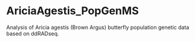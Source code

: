 # AriciaAgestis_PopGenMS

Analysis of Aricia agestis (Brown Argus) butterfly population genetic data based on ddRADseq. 
